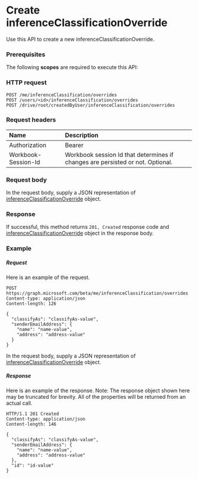 # Create inferenceClassificationOverride

Use this API to create a new inferenceClassificationOverride.
### Prerequisites
The following **scopes** are required to execute this API: 
### HTTP request
<!-- { "blockType": "ignored" } -->
```http
POST /me/inferenceClassification/overrides
POST /users/<id>/inferenceClassification/overrides
POST /drive/root/createdByUser/inferenceClassification/overrides

```
### Request headers
| Name       | Description|
|:---------------|:----------|
| Authorization  | Bearer <code>|
| Workbook-Session-Id  | Workbook session Id that determines if changes are persisted or not. Optional.|

### Request body
In the request body, supply a JSON representation of [inferenceClassificationOverride](../resources/inferenceclassificationoverride.md) object.


### Response
If successful, this method returns `201, Created` response code and [inferenceClassificationOverride](../resources/inferenceclassificationoverride.md) object in the response body.

### Example
##### Request
Here is an example of the request.
<!-- {
  "blockType": "request",
  "name": "create_inferenceclassificationoverride_from_inferenceclassification"
}-->
```http
POST https://graph.microsoft.com/beta/me/inferenceClassification/overrides
Content-type: application/json
Content-length: 126

{
  "classifyAs": "classifyAs-value",
  "senderEmailAddress": {
    "name": "name-value",
    "address": "address-value"
  }
}
```
In the request body, supply a JSON representation of [inferenceClassificationOverride](../resources/inferenceclassificationoverride.md) object.
##### Response
Here is an example of the response. Note: The response object shown here may be truncated for brevity. All of the properties will be returned from an actual call.
<!-- {
  "blockType": "response",
  "truncated": true,
  "@odata.type": "microsoft.graph.inferenceclassificationoverride"
} -->
```http
HTTP/1.1 201 Created
Content-type: application/json
Content-length: 146

{
  "classifyAs": "classifyAs-value",
  "senderEmailAddress": {
    "name": "name-value",
    "address": "address-value"
  },
  "id": "id-value"
}
```

<!-- uuid: 8fcb5dbc-d5aa-4681-8e31-b001d5168d79
2015-10-25 14:57:30 UTC -->
<!-- {
  "type": "#page.annotation",
  "description": "Create inferenceClassificationOverride",
  "keywords": "",
  "section": "documentation",
  "tocPath": ""
}-->